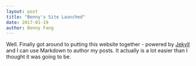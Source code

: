 ```yaml
---
layout: post
title: "Benny's Site Launched"
date: 2017-01-19
author: Benny Fang
---
```


Well. Finally got around to putting this website together - powered by [Jekyll](http://jekyllrb.com) and I can use Markdown to author my posts. It actually is a lot easier than I thought it was going to be.
